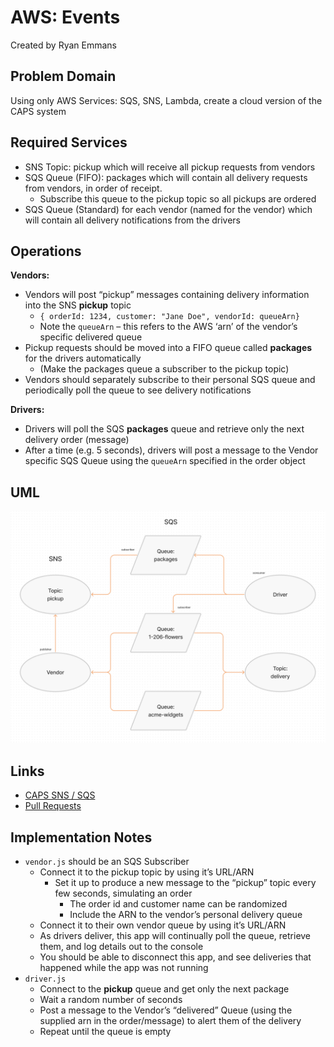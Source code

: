# AWS: Events

Created by Ryan Emmans

## Problem Domain

Using only AWS Services: SQS, SNS, Lambda, create a cloud version of the CAPS system

## Required Services

- SNS Topic: pickup which will receive all pickup requests from vendors
- SQS Queue (FIFO): packages which will contain all delivery requests from vendors, in order of receipt.
  - Subscribe this queue to the pickup topic so all pickups are ordered
- SQS Queue (Standard) for each vendor (named for the vendor) which will contain all delivery notifications from the drivers

## Operations

**Vendors:**

- Vendors will post “pickup” messages containing delivery information into the SNS **pickup** topic
  - `{ orderId: 1234, customer: "Jane Doe", vendorId: queueArn}`
  - Note the `queueArn` – this refers to the AWS ‘arn’ of the vendor’s specific delivered queue
- Pickup requests should be moved into a FIFO queue called **packages** for the drivers automatically
  - (Make the packages queue a subscriber to the pickup topic)
- Vendors should separately subscribe to their personal SQS queue and periodically poll the queue to see delivery notifications

**Drivers:**

- Drivers will poll the SQS **packages** queue and retrieve only the next delivery order (message)
- After a time (e.g. 5 seconds), drivers will post a message to the Vendor specific SQS Queue using the `queueArn` specified in the order object

## UML

![AWS Events](./img/caps-cloud.png)

## Links

- [CAPS SNS / SQS](https://aws.amazon.com/)
- [Pull Requests](https://github.com/ryanemmans/caps-cloud/pulls?q=is%3Apr+is%3Aclosed)

## Implementation Notes

- `vendor.js` should be an SQS Subscriber
  - Connect it to the pickup topic by using it’s URL/ARN
    - Set it up to produce a new message to the “pickup” topic every few seconds, simulating an order
      - The order id and customer name can be randomized
      - Include the ARN to the vendor’s personal delivery queue
  - Connect it to their own vendor queue by using it’s URL/ARN
  - As drivers deliver, this app will continually poll the queue, retrieve them, and log details out to the console
  - You should be able to disconnect this app, and see deliveries that happened while the app was not running
- `driver.js`
  - Connect to the **pickup** queue and get only the next package
  - Wait a random number of seconds
  - Post a message to the Vendor’s “delivered” Queue (using the supplied arn in the order/message) to alert them of the delivery
  - Repeat until the queue is empty
